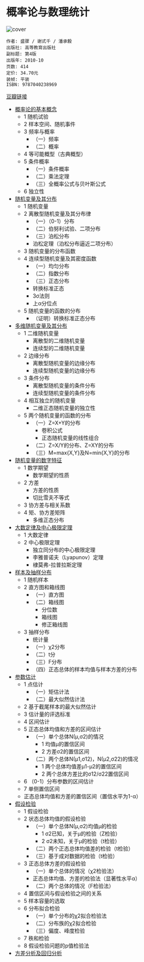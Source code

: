 # 概率论与数理统计
![cover](https://img3.doubanio.com/view/subject/l/public/s25000822.jpg)

    作者: 盛骤 / 谢式千 / 潘承毅 
    出版社: 高等教育出版社
    副标题: 第4版
    出版年: 2010-10
    页数: 414
    定价: 34.70元
    装帧: 平装
    ISBN: 9787040238969

[豆瓣链接](https://book.douban.com/subject/3165271/)

- [概率论的基本概念](prob_basic.md)
  - 1 随机试验
  - 2 样本空间、随机事件
  - 3 频率与概率
    - （一）频率
    - （二）概率
  - 4 等可能概型（古典概型）
  - 5 条件概率
    - （一）条件概率
    - （二）乘法定理
    - （三）全概率公式与贝叶斯公式
  - 6 独立性
- [随机变量及其分布](random_var_distribution.md)
  - 1 随机变量
  - 2 离散型随机变量及其分布律
    - （一）（0-1）分布
    - （二）伯努利试验、二项分布
    - （三）泊松分布
    - 泊松定理（泊松分布逼近二项分布）
  - 3 随机变量的分布函数
  - 4 连续型随机变量及其密度函数
    - （一）均匀分布
    - （二）指数分布
    - （三）正态分布
    - 转换标准正态
    - 3σ法则
    - 上α分位点
  - 5 随机变量的函数的分布
    - （证明）转换标准正态分布
- [多维随机变量及其分布](multi_random_var_distribution.md)
  - 1 二维随机变量
    - 离散型的二维随机变量
    - 连续型的二维随机变量
  - 2 边缘分布
    - 离散型随机变量的边缘分布
    - 连续型随机变量的边缘分布
  - 3 条件分布
    - 离散型随机变量的条件分布
    - 连续型随机变量的条件分布
  - 4 相互独立的随机变量
    - 二维正态随机变量的独立性
  - 5 两个随机变量的函数的分布
    - （一）Z=X+Y的分布
      - 卷积公式
      - 正态随机变量的线性组合
    - （二）Z=X/Y的分布、Z=XY的分布
    - （三）M=max{X,Y}及N=min{X,Y}的分布
- [随机变量的数字特征](random_var_numeral_characteristic.md)
  - 1 数学期望
    - 数学期望的性质
  - 2 方差
    - 方差的性质
    - 切比雪夫不等式
  - 3 协方差与相关系数
  - 4 矩、协方差矩阵
    - 多维正态分布
- [大数定律及中心极限定理](law_of_large_numbers_and_central-limit_theorem.md)
  - 1 大数定律
  - 2 中心极限定理
    - 独立同分布的中心极限定理
    - 李雅普诺夫（Lyapunov）定理
    - 棣莫弗-拉普拉斯定理
- [样本及抽样分布](sample.md)
  - 1 随机样本
  - 2 直方图和箱线图
    - （一）直方图
    - （二）箱线图
      - 分位数
      - 箱线图
      - 修正箱线图
  - 3 抽样分布
    - 统计量
    - （一）χ2分布
    - （二）t分
    - （三）F分布
    - （四）正态总体的样本均值与样本方差的分布
- [参数估计](estimation.md)
  - 1 点估计
    - （一）矩估计法
    - （二）最大似然估计法
  - 2 基于截尾样本的最大似然估计
  - 3 估计量的评选标准
  - 4 区间估计
  - 5 正态总体均值和方差的区间估计
    - （一）单个总体N(μ,σ2)的情况
      - 1 均值μ的置信区间
      - 2 方差σ2的置信区间
    - （二）两个总体N(μ1,σ12)，N(μ2,σ22)的情况
      - 1 两个总体均值差μ1-μ2的置信区间
      - 2 两个总体方差比的σ12/σ22置信区间
  - 6 （0-1）分布参数的区间估计
  - 7 单侧置信区间
  - 正态总体均值和方差的置信区间（置信水平为1-α）
- [假设检验](hypothesis-testing.md)
  - 1 假设检验
  - 2 状态总体均值的假设检验
    - （一）单个总体N(μ,σ2)均值μ的检验
      - 1 σ2已知，关于μ的检验（Z检验）
      - 2 σ2未知，关于μ的检验（t检验）
    - （二）两个正态总体均值差的检验（t检验）
    - （三）基于成对数据的检验（t检验）
  - 3 正态总体方差的假设检验
    - （一）单个总体的情况（χ2检验法）
    - 正态总体均值、方差的检验法（显著性水平α）
    - （二）两个总体的情况（F检验法）
  - 4 置信区间与假设检验之间的关系
  - 5 样本容量的选取
  - 6 分布拟合检验
    - （一）单个分布的χ2拟合检验法
    - （二）分布族的χ2拟合检验
    - （三）偏度、峰度检验
  - 7 秩和检验
  - 8 假设检验问题的p值检验法
- [方差分析及回归分析](anova_regression.md)
